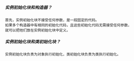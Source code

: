 ##### 实例初始化块和构造器？
    首先，实例初始化块不接受任何参数，是一段固定的代码。
    如果多个构造器中有相同的初始化代码，且这些初始化代码无需接受任何参数，
    就可以把他们放在实例初始化块中定义。
    
##### 实例初始化块和类初始化块？
    实例初始化块负责为对象执行初始化，类初始化块负责为类执行初始化。